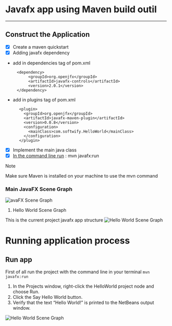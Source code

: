 # Javafx app using Maven build outil

---
## Construct the Application
- [x] Create a maven quickstart   
- [x] Adding javafx dependency
- add in dependencies tag of pom.xml
```
     <dependency>
          <groupId>org.openjfx</groupId>
          <artifactId>javafx-controls</artifactId>
          <version>2.0.1</version>
     </dependency>
```
- add in plugins tag of pom.xml
```
      <plugin>
        <groupId>org.openjfx</groupId>
        <artifactId>javafx-maven-plugin</artifactId>
        <version>0.0.8</version>
        <configuration>
          <mainClass>com.softwify.HelloWorld</mainClass>
        </configuration>
      </plugin>
```
- [x] Implement the main java class   
- [x] [In the command line run](#run-app) : mvn javafx:run
> [!NOTE]  
> Make sure Maven is installed on your machine to use the mvn command

 ### Main JavaFX Scene Graph

![avaFX Scene Graph](https://docs.oracle.com/javafx/2/scenegraph/img/figure1.png)

1. Hello World Scene Graph

This is the current project javafx app structure
![Hello World Scene Graph](https://docs.oracle.com/javafx/2/get_started/img/helloworld_scenegraph.png)
# Running application process
## Run app 
First of all run the project with the command line in your terminal
```mvn javafx:run```
1. In the Projects window, right-click the HelloWorld project node and choose Run.
2. Click the Say Hello World button.
3. Verify that the text “Hello World!” is printed to the NetBeans output window.

![Hello World Scene Graph](https://docs.oracle.com/javafx/2/get_started/img/helloworld.png)
